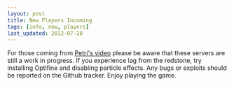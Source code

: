 ```yaml
---
layout: post
title: New Players Incoming
tags: [info, new, players]
last_updated: 2012-07-28
---
```


For those coming from [Petri's video](http://www.youtube.com/watch?v=kO3uLiaHQu0) please be aware that these servers are still a work in progress. If you experience lag from the redstone, try installing Optifine and disabling particle effects. Any bugs or exploits should be reported on the Github tracker. Enjoy playing the game.
